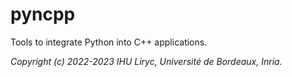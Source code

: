 # pyncpp
Tools to integrate Python into C++ applications.

*Copyright (c) 2022-2023 IHU Liryc, Université de Bordeaux, Inria.*
